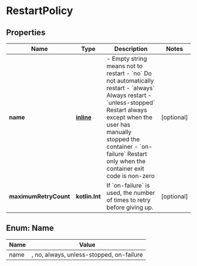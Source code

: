 # RestartPolicy

## Properties

| Name                  | Type                | Description                                                                                                                                                                                                                                                                                              | Notes      |
|-----------------------|---------------------|----------------------------------------------------------------------------------------------------------------------------------------------------------------------------------------------------------------------------------------------------------------------------------------------------------|------------|
| **name**              | [**inline**](#Name) | - Empty string means not to restart - &#x60;no&#x60; Do not automatically restart - &#x60;always&#x60; Always restart - &#x60;unless-stopped&#x60; Restart always except when the user has manually stopped the container - &#x60;on-failure&#x60; Restart only when the container exit code is non-zero | [optional] |
| **maximumRetryCount** | **kotlin.Int**      | If &#x60;on-failure&#x60; is used, the number of times to retry before giving up.                                                                                                                                                                                                                        | [optional] |

<a id="Name"></a>

## Enum: Name

| Name | Value                                    |
|------|------------------------------------------|
| name | , no, always, unless-stopped, on-failure |



